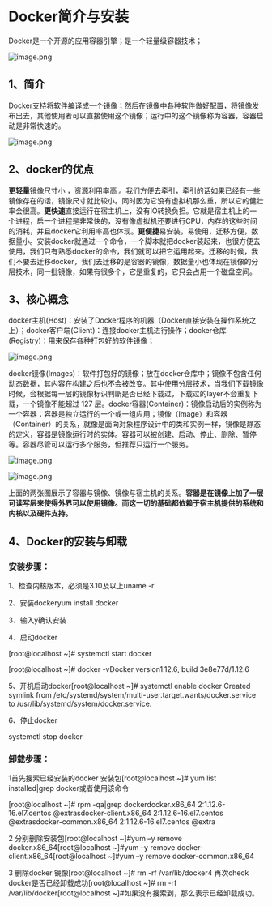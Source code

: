 # Docker简介与安装

Docker是一个开源的应用容器引擎；是一个轻量级容器技术；

![image.png](https://cdn.nlark.com/yuque/0/2019/png/84598/1554633390599-5f5ad709-18ba-4a43-a4d6-d55650938581.png#align=left&display=inline&height=142&name=image.png&originHeight=142&originWidth=215&size=17108&status=done&width=215)
## 1、简介
Docker支持将软件编译成一个镜像；然后在镜像中各种软件做好配置，将镜像发布出去，其他使用者可以直接使用这个镜像；运行中的这个镜像称为容器，容器启动是非常快速的。

![image.png](https://cdn.nlark.com/yuque/0/2019/png/84598/1554633372295-68342563-eeb6-47a8-a9cd-0e74716297ac.png#align=left&display=inline&height=362&name=image.png&originHeight=362&originWidth=539&size=118543&status=done&width=539)
<a name="caa034e6"></a>

## 2、docker的优点
**更轻量**镜像尺寸小 ，资源利用率高 。我们方便去牵引，牵引的话如果已经有一些镜像存在的话，镜像尺寸就比较小。同时因为它没有虚拟机那么重，所以它的健壮率会很高。**更快速**直接运行在宿主机上，没有IO转换负担。它就是宿主机上的一个进程，启一个进程是非常快的，没有像虚拟机还要进行CPU，内存的这些时间的消耗，并且docker它利用率高也体现。**更便捷**易安装，易使用，迁移方便，数据量小。安装docker就通过一个命令，一个脚本就把docker装起来，也很方便去使用，我们只有熟悉docker的命令，我们就可以把它运用起来。迁移的时候，我们不要去迁移docker，我们去迁移的是容器的镜像，数据量小也体现在镜像的分层技术，同一批镜像，如果有很多个，它是重复的，它只会占用一个磁盘空间。
<a name="fcd5525d"></a>
## 3、核心概念
docker主机(Host)：安装了Docker程序的机器（Docker直接安装在操作系统之上）；docker客户端(Client)：连接docker主机进行操作；docker仓库(Registry)：用来保存各种打包好的软件镜像；

![image.png](https://cdn.nlark.com/yuque/0/2019/png/84598/1554633789620-74500fe9-5ae8-4082-8a9a-5f787ccaadcb.png#align=left&display=inline&height=980&name=image.png&originHeight=980&originWidth=1190&size=501476&status=done&width=1190)

docker镜像(Images)：软件打包好的镜像；放在docker仓库中；镜像不包含任何动态数据，其内容在构建之后也不会被改变。其中使用分层技术，当我们下载镜像时候，会根据每一层的镜像标识判断是否已经下载过，下载过的layer不会重复下载，一个镜像不能超过
127 层。docker容器(Container)：镜像启动后的实例称为一个容器；容器是独立运行的一个或一组应用；镜像（Image）和容器（Container）的关系，就像是面向对象程序设计中的类和实例一样，镜像是静态的定义，容器是镜像运行时的实体。容器可以被创建、启动、停止、删除、暂停等。容器尽管可以运行多个服务，但推荐只运行一个服务。

![image.png](https://cdn.nlark.com/yuque/0/2019/png/84598/1554633757622-1a439fc6-c448-4960-b0db-5bc8836d8291.png#align=left&display=inline&height=125&name=image.png&originHeight=125&originWidth=368&size=22788&status=done&width=368)


![image.png](https://cdn.nlark.com/yuque/0/2019/png/84598/1554633763379-64e3620f-e8c1-470f-88ae-54b79c99b87e.png#align=left&display=inline&height=241&name=image.png&originHeight=241&originWidth=366&size=118172&status=done&width=366)

上面的两张图展示了容器与镜像、镜像与宿主机的关系。**容器是在镜像上加了一层可读写层来使得外界可以使用镜像。而这一切的基础都依赖于宿主机提供的系统和内核以及硬件支持。**

## 4、Docker的安装与卸载
### 安装步骤：
1、检查内核版本，必须是3.10及以上uname -r

2、安装dockeryum install docker

3、输入y确认安装

4、启动docker

[root@localhost ~]# systemctl start docker

[root@localhost ~]# docker -vDocker version1.12.6, build 3e8e77d/1.12.6

5、开机启动docker[root@localhost ~]# systemctl enable docker Created symlink from /etc/systemd/system/multi-user.target.wants/docker.service to /usr/lib/systemd/system/docker.service.

6、停止docker

systemctl stop docker

### 卸载步骤：
1首先搜索已经安装的docker 安装包[root@localhost ~]# yum list installed|grep docker或者使用该命令

[root@localhost ~]# rpm -qa|grep dockerdocker.x86_64 2:1.12.6-16.el7.centos @extrasdocker-client.x86_64 2:1.12.6-16.el7.centos @extrasdocker-common.x86_64 2:1.12.6-16.el7.centos @extra

2 分别删除安装包[root@localhost ~]#yum –y remove docker.x86_64[root@localhost ~]#yum –y remove docker-client.x86_64[root@localhost ~]#yum –y remove docker-common.x86_64

3 删除docker 镜像[root@localhost ~]# rm -rf /var/lib/docker4 再次check docker是否已经卸载成功[root@localhost ~]# rm -rf /var/lib/docker[root@localhost ~]#如果没有搜索到，那么表示已经卸载成功。